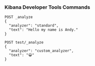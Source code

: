 ### Kibana Developer Tools Commands

```
POST _analyze
{
  "analyzer": "standard",
  "text": "Hello my name is Andy."
}
```

```
POST test/_analyze
{
  "analyzer": "custom_analyzer",
  "text": "😀"
}
```